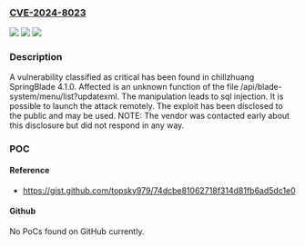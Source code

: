 ### [CVE-2024-8023](https://cve.mitre.org/cgi-bin/cvename.cgi?name=CVE-2024-8023)
![](https://img.shields.io/static/v1?label=Product&message=SpringBlade&color=blue)
![](https://img.shields.io/static/v1?label=Version&message=%3D%204.1.0%20&color=brighgreen)
![](https://img.shields.io/static/v1?label=Vulnerability&message=CWE-89%20SQL%20Injection&color=brighgreen)

### Description

A vulnerability classified as critical has been found in chillzhuang SpringBlade 4.1.0. Affected is an unknown function of the file /api/blade-system/menu/list?updatexml. The manipulation leads to sql injection. It is possible to launch the attack remotely. The exploit has been disclosed to the public and may be used. NOTE: The vendor was contacted early about this disclosure but did not respond in any way.

### POC

#### Reference
- https://gist.github.com/topsky979/74dcbe81062718f314d81fb6ad5dc1e0

#### Github
No PoCs found on GitHub currently.

